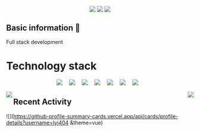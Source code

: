 <p align="center"> 
    <a href="http://lyj.cloudns.ch/" target="_blank"><img  align=center src="https://img.shields.io/badge/Blog-博客-%231677ff?style=flat-square"/></a>
    <a href="lyj404@qq.com" target="_blank"><img  align=center src="https://img.shields.io/badge/Email-邮箱-%2326d162?style=flat-square"/></a>
    <a href="" target="_blank"><img  align=center src="https://img.shields.io/badge/OS-Endeavor_OS-%239607dd?style=flat-square"/></a>
</p>

## Basic information 👤

Full stack development

# Technology stack

<p align="center"> 
    <a href=""><img src="https://img.shields.io/badge/Java-ED8B00?style=for-the-badge&logo=openjdk&logoColor=white" ></a>&emsp;
    <a href=""><img src="https://img.shields.io/badge/Go-00ADD8?style=for-the-badge&logo=go&logoColor=white" ></a>&emsp;
    <a href=""><img src="https://img.shields.io/badge/Vue.js-35495E?style=for-the-badge&logo=vue.js&logoColor=4FC08D" ></a>&emsp;
    <a href=""><img src="https://img.shields.io/badge/React-20232A?style=for-the-badge&logo=react&logoColor=61DAFB" ></a>&emsp;
    <a href=""><img src="https://img.shields.io/badge/TypeScript-007ACC?style=for-the-badge&logo=typescript&logoColor=white" ></a>&emsp;
    <a href=""><img src="https://img.shields.io/badge/MySQL-00000F?style=for-the-badge&logo=mysql&logoColor=white" ></a>&emsp;
    <a href=""><img src="https://img.shields.io/badge/redis-%23DD0031.svg?&style=for-the-badge&logo=redis&logoColor=white" ></a>&emsp;
</p>

<img   align="left" src="https://github-readme-stats.vercel.app/api?username=lyj404&locale=en&line_height=33&show_icons=true&hide=&theme=&rank_icon=default"/>
<img   align="right" src="https://github-readme-stats.vercel.app/api/top-langs/?username=lyj404&locale=en&line_height=33&theme=&langs_count=9&layout=compact"/>

## Recent Activity

![](https://github-profile-summary-cards.vercel.app/api/cards/profile-details?username=lyj404 &theme=vue)
